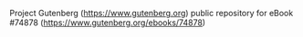 Project Gutenberg (https://www.gutenberg.org) public repository for
eBook #74878 (https://www.gutenberg.org/ebooks/74878)

